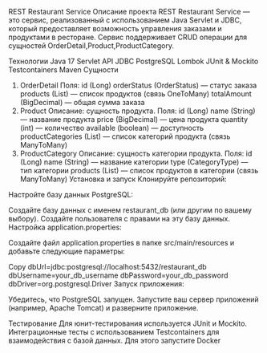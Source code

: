 REST Restaurant Service
Описание проекта
REST Restaurant Service — это сервис, реализованный с использованием Java Servlet и JDBC, который предоставляет возможность управления заказами и продуктами в ресторане. Сервис поддерживает CRUD операции для сущностей OrderDetail,Product,ProductCategory.

Технологии
Java 17
Servlet API
JDBC
PostgreSQL
Lombok
JUnit & Mockito
Testcontainers
Maven
Сущности
1. OrderDetail
Поля:
id (Long)
orderStatus (OrderStatus) — статус заказа
products (List<Product>) — список продуктов (связь OneToMany)
totalAmount (BigDecimal) — общая сумма заказа
2. Product
Описание: сущность продукта.
Поля:
id (Long)
name (String) — название продукта
price (BigDecimal) — цена продукта
quantity (int) — количество
available (boolean) — доступность
productCategories (List<ProductCategory>) — список категорий продукта (связь ManyToMany)
3. ProductCategory
Описание: сущность категории продукта.
Поля:
id (Long)
name (String) — название категории
type (CategoryType) — тип категории
products (List<Product>) — список продуктов в категории (связь ManyToMany)
Установка и запуск
Клонируйте репозиторий:

 
Настройте базу данных PostgreSQL:

Создайте базу данных с именем restaurant_db (или другим по вашему выбору).
Создайте пользователя с правами на эту базу данных.
Настройка application.properties:

Создайте файл application.properties в папке src/main/resources и добавьте следующие параметры:

 
Copy
dbUrl=jdbc:postgresql://localhost:5432/restaurant_db
dbUsername=your_db_username
dbPassword=your_db_password
dbDriver=org.postgresql.Driver
Запуск приложения:

Убедитесь, что PostgreSQL запущен.
Запустите ваш сервер приложений (например, Apache Tomcat) и разверните приложение.

Тестирование
Для юнит-тестирования используется JUnit и Mockito.
Интеграционные тесты с использованием Testcontainers для взаимодействия с базой данных.
Для этого запустите Docker
